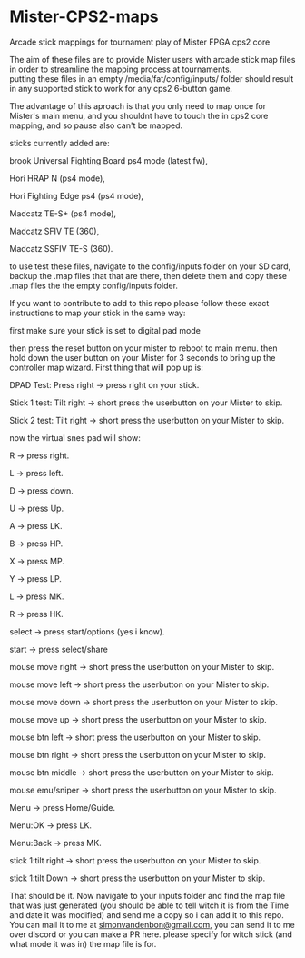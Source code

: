 # Mister-CPS2-maps
Arcade stick mappings for tournament play of Mister FPGA cps2 core


The aim of these files are to provide Mister users with arcade stick map files in order to streamline the mapping process at tournaments.    
putting these files in an empty /media/fat/config/inputs/ folder should result in any supported stick to work for any cps2 6-button game.

The advantage of this aproach is that you only need to map once for Mister's main menu, and you shouldnt have to touch the in cps2 core mapping, and so pause also can't be mapped.

sticks currently added are: 

brook Universal Fighting Board ps4 mode (latest fw),

Hori HRAP N (ps4 mode),

Hori Fighting Edge ps4 (ps4 mode),

Madcatz TE-S+ (ps4 mode),

Madcatz SFIV TE (360),

Madcatz SSFIV TE-S (360).


to use test these files, navigate to the config/inputs folder on your SD card, backup the .map files that that are there, then delete them and copy these .map files the the empty config/inputs folder. 

If you want to contribute to add to this repo please follow these exact instructions to map your stick in the same way:

first make sure your stick is set to digital pad mode 

then press the reset button on your mister to reboot to main menu.
then hold down the user button on your Mister for 3 seconds to bring up the controller map wizard.
First thing that will pop up is:

DPAD Test: Press right -> press right on your stick.

Stick 1 test: Tilt right -> short press the userbutton on your Mister to skip.

Stick 2 test: Tilt right -> short press the userbutton on your Mister to skip.

now the virtual snes pad will show:

R -> press right.

L -> press left.

D -> press down.

U -> press Up.

A -> press LK.

B -> press HP.

X -> press MP.

Y -> press LP.

L -> press MK.

R -> press HK.

select -> press start/options (yes i know).

start -> press select/share

mouse move right -> short press the userbutton on your Mister to skip.

mouse move left -> short press the userbutton on your Mister to skip.

mouse move down -> short press the userbutton on your Mister to skip.

mouse move up -> short press the userbutton on your Mister to skip.

mouse btn left -> short press the userbutton on your Mister to skip.

mouse btn right -> short press the userbutton on your Mister to skip.

mouse btn middle -> short press the userbutton on your Mister to skip.

mouse emu/sniper -> short press the userbutton on your Mister to skip.

Menu -> press Home/Guide.

Menu:OK -> press LK.

Menu:Back -> press MK.

stick 1:tilt right -> short press the userbutton on your Mister to skip.

stick 1:tilt Down -> short press the userbutton on your Mister to skip.

That should be it. Now navigate to your inputs folder and find the map file that was just generated (you should be able to tell witch it is from the Time and date it was modified) and send me a copy so i can add it to this repo. You can mail it to me at simonvandenbon@gmail.com, you can send it to me over discord or you can make a PR here. please specify for witch stick (and what mode it was in) the map file is for.
